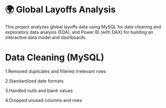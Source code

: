 # 🌍 Global Layoffs Analysis
This project analyzes global layoffs data using MySQL for data cleaning and exploratory data analysis (EDA), and Power BI (with DAX) for building an interactive data model and dashboards.

# Data Cleaning (MySQL)

1.Removed duplicates and filtered irrelevant rows

2.Standardized date formats

3.Handled nulls and blank values

4.Dropped unused columns and rows
